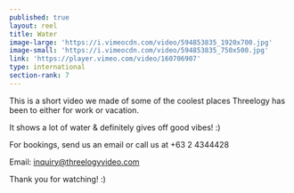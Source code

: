 ```yaml
---
published: true
layout: reel
title: Water
image-large: 'https://i.vimeocdn.com/video/594853835_1920x700.jpg'
image-small: 'https://i.vimeocdn.com/video/594853835_750x500.jpg'
link: 'https://player.vimeo.com/video/160706907'
type: international
section-rank: 7
---
```

This is a short video we made of some of the coolest places Threelogy has been to either for work or vacation.

It shows a lot of water & definitely gives off good vibes! :)

For bookings, send us an email or call us at +63 2 4344428

Email: inquiry@threelogyvideo.com

Thank you for watching! :)
